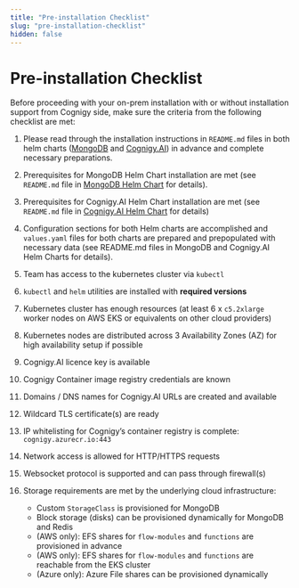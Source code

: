 ```yaml
---
title: "Pre-installation Checklist"
slug: "pre-installation-checklist"
hidden: false
---
```


# Pre-installation Checklist

Before proceeding with your on-prem installation with or without installation support from Cognigy side, make sure the criteria from the following checklist are met:

1. Please read through the installation instructions in `README.md` files in both helm charts ([MongoDB](https://github.com/Cognigy/cognigy-mongodb-helm-chart) and [Cognigy.AI](https://github.com/Cognigy/cognigy-ai-helm-chart)) in advance and complete necessary preparations.

2. Prerequisites for MongoDB Helm Chart installation are met (see `README.md` file in [MongoDB Helm Chart](https://github.com/Cognigy/cognigy-mongodb-helm-chart) for details).

3. Prerequisites for Cognigy.AI Helm Chart installation are met (see `README.md` file in [Cognigy.AI Helm Chart](https://github.com/Cognigy/cognigy-ai-helm-chart) for details)

4. Configuration sections for both Helm charts are accomplished and `values.yaml` files for both charts are prepared and prepopulated with necessary data (see README.md files in MongoDB and Cognigy.AI Helm Charts for details).

5. Team has access to the kubernetes cluster via `kubectl`

6. `kubectl` and `helm` utilities are installed with **required versions**

7. Kubernetes cluster has enough resources (at least 6 x `c5.2xlarge` worker nodes on AWS EKS or equivalents on other cloud providers)

8. Kubernetes nodes are distributed across 3 Availability Zones (AZ) for high availability setup if possible

9. Cognigy.AI licence key is available

10. Cognigy Container image registry credentials are known

11. Domains / DNS names for Cognigy.AI URLs are created and available

12. Wildcard TLS certificate(s) are ready

13. IP whitelisting for Cognigy’s container registry is complete: `cognigy.azurecr.io:443`

14. Network access is allowed for HTTP/HTTPS requests

15. Websocket protocol is supported and can pass through firewall(s)

16. Storage requirements are met by the underlying cloud infrastructure:
    - Custom `StorageClass` is provisioned for MongoDB
    - Block storage (disks) can be provisioned dynamically for MongoDB and Redis
    - (AWS only): EFS shares for `flow-modules` and `functions` are provisioned in advance
    - (AWS only): EFS shares for `flow-modules` and `functions`  are reachable from the EKS cluster
    - (Azure only): Azure File shares can be provisioned dynamically